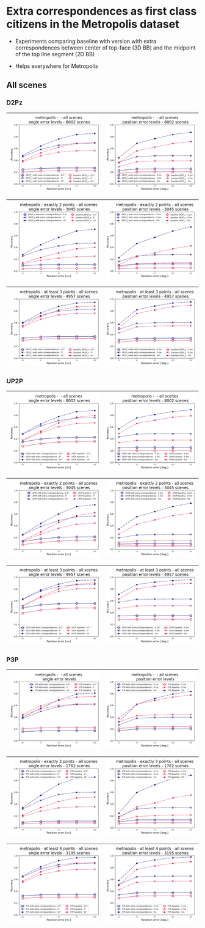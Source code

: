 # Extra correspondences as first class citizens in the Metropolis dataset 

* Experiments comparing baseline with version with extra correspondences between center of top-face (3D BB) 
and the midpoint of the top line segment (2D BB)  

* Helps everywhere for Metropolis

## All scenes

### D2Pz

| ![angle error levels](./data/metropolis/P3P_UP2P_SP2P_verification/extra_correspondence/mrs=None/DP2P_Z_HOR_SIZE_RATIO/all/comp_metropolis_verification_DP2P_Z_HOR_SIZE_RATIO_general_just=_points_title_True_angle_error_levels.png) | ![position error levels](./data/metropolis/P3P_UP2P_SP2P_verification/extra_correspondence/mrs=None/DP2P_Z_HOR_SIZE_RATIO/all/comp_metropolis_verification_DP2P_Z_HOR_SIZE_RATIO_general_just=_points_title_True_position_error_levels.png) |
|---|------------------------------------------------------------------------------------------------------------------------------------------------------------------------------------------------------------------------------------|


| ![angle error levels](./data/metropolis/P3P_UP2P_SP2P_verification/extra_correspondence/mrs=None/DP2P_Z_HOR_SIZE_RATIO/just_2/comp_metropolis_verification_DP2P_Z_HOR_SIZE_RATIO_general_just=p2r2_points_title_True_angle_error_levels.png) | ![position error levels](./data/metropolis/P3P_UP2P_SP2P_verification/extra_correspondence/mrs=None/DP2P_Z_HOR_SIZE_RATIO/just_2/comp_metropolis_verification_DP2P_Z_HOR_SIZE_RATIO_general_just=p2r2_points_title_True_position_error_levels.png) |
|--------------------------------------------------------------------------------------------------------------------------------------------------------------------------------------------------------------------------------|------------------------------------------------------------------------------------------------------------------------------------------------------------------------------------------------------------------------------------|


| ![angle error levels](./data/metropolis/P3P_UP2P_SP2P_verification/extra_correspondence/mrs=None/DP2P_Z_HOR_SIZE_RATIO/min_points=3/comp_metropolis_verification_DP2P_Z_HOR_SIZE_RATIO_general_just=p3_points_title_True_angle_error_levels.png) | ![position error levels](./data/metropolis/P3P_UP2P_SP2P_verification/extra_correspondence/mrs=None/DP2P_Z_HOR_SIZE_RATIO/min_points=3/comp_metropolis_verification_DP2P_Z_HOR_SIZE_RATIO_general_just=p3_points_title_True_position_error_levels.png) |
|---------------------------------------------------------------------------------------------------------------------------------------------------------------------------------------------------------------------------------------|---------------------------------------------------------------------------------------------------------------------------------------------------------------------------------------------------------------------------------------------|

### UP2P

| ![angle error levels](./data/metropolis/P3P_UP2P_SP2P_verification/extra_correspondence/mrs=None/UP2P/all/comp_metropolis_verification_UP2P_general_just=_points_title_True_angle_error_levels.png) | ![position error levels](./data/metropolis/P3P_UP2P_SP2P_verification/extra_correspondence/mrs=None/UP2P/all/comp_metropolis_verification_UP2P_general_just=_points_title_True_position_error_levels.png) |
|---|------------------------------------------------------------------------------------------------------------------------------------------------------------------------------------------------------------------------------------|


| ![angle error levels](./data/metropolis/P3P_UP2P_SP2P_verification/extra_correspondence/mrs=None/UP2P/just_2/comp_metropolis_verification_UP2P_general_just=p2r2_points_title_True_angle_error_levels.png) | ![position error levels](./data/metropolis/P3P_UP2P_SP2P_verification/extra_correspondence/mrs=None/UP2P/just_2/comp_metropolis_verification_UP2P_general_just=p2r2_points_title_True_position_error_levels.png) |
|--------------------------------------------------------------------------------------------------------------------------------------------------------------------------------------------------------------------------------|------------------------------------------------------------------------------------------------------------------------------------------------------------------------------------------------------------------------------------|


| ![angle error levels](./data/metropolis/P3P_UP2P_SP2P_verification/extra_correspondence/mrs=None/UP2P/min_points=3/comp_metropolis_verification_UP2P_general_just=p3_points_title_True_angle_error_levels.png) | ![position error levels](./data/metropolis/P3P_UP2P_SP2P_verification/extra_correspondence/mrs=None/UP2P/min_points=3/comp_metropolis_verification_UP2P_general_just=p3_points_title_True_position_error_levels.png) |
|---------------------------------------------------------------------------------------------------------------------------------------------------------------------------------------------------------------------------------------|---------------------------------------------------------------------------------------------------------------------------------------------------------------------------------------------------------------------------------------------|

### P3P

| ![angle error levels](./data/metropolis/P3P_UP2P_SP2P_verification/extra_correspondence/mrs=None/P3P/all/comp_metropolis_verification_P3P_general_just=_points_title_True_angle_error_levels.png) | ![position error levels](./data/metropolis/P3P_UP2P_SP2P_verification/extra_correspondence/mrs=None/P3P/all/comp_metropolis_verification_P3P_general_just=_points_title_True_position_error_levels.png) |
|---|------------------------------------------------------------------------------------------------------------------------------------------------------------------------------------------------------------------------------------|


| ![angle error levels](./data/metropolis/P3P_UP2P_SP2P_verification/extra_correspondence/mrs=None/P3P/just_3/comp_metropolis_verification_P3P_general_just=p3r3_points_title_True_angle_error_levels.png) | ![position error levels](./data/metropolis/P3P_UP2P_SP2P_verification/extra_correspondence/mrs=None/P3P/just_3/comp_metropolis_verification_P3P_general_just=p3r3_points_title_True_position_error_levels.png) |
|--------------------------------------------------------------------------------------------------------------------------------------------------------------------------------------------------------------------------------|------------------------------------------------------------------------------------------------------------------------------------------------------------------------------------------------------------------------------------|


| ![angle error levels](./data/metropolis/P3P_UP2P_SP2P_verification/extra_correspondence/mrs=None/P3P/min_points=4/comp_metropolis_verification_P3P_general_just=p4_points_title_True_angle_error_levels.png) | ![position error levels](./data/metropolis/P3P_UP2P_SP2P_verification/extra_correspondence/mrs=None/P3P/min_points=4/comp_metropolis_verification_P3P_general_just=p4_points_title_True_position_error_levels.png) |
|-------------------------------------------------------------------------------------------------------------------------------------------------------------------------------------------------|-------------------------------------------------------------------------------------------------------------------------------------------------------------------------------------------------------|

